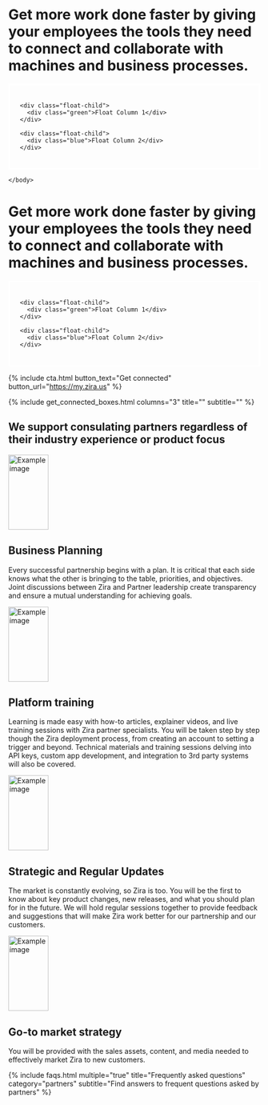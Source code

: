 <html>
    <head>
        <style>
            .float-container {
            border: 3px solid #fff;
            padding: 20px;
            }
            .float-child {
            width: 50%;
            float: left;
            padding: 20px;
            border: 2px solid red;
            }  
        </style>
    </head>
    <body>
<div class="uk-container uk-container-medium">
    <!-- paragraphs -->
    <h1 class="uk-text-center">
        Get more work done faster by giving your employees the tools they need to connect and collaborate with machines and business processes.
    </h1>
  <div class="float-container">

    <div class="float-child">
      <div class="green">Float Column 1</div>
    </div>
  
    <div class="float-child">
      <div class="blue">Float Column 2</div>
    </div>
  </div>
    
</div>
        
    </body>
</html>

<div class="uk-container uk-container-medium">
    <!-- paragraphs -->
    <h1 class="uk-text-center">
        Get more work done faster by giving your employees the tools they need to connect and collaborate with machines and business processes.
    </h1>
  <div class="float-container">

    <div class="float-child">
      <div class="green">Float Column 1</div>
    </div>
  
    <div class="float-child">
      <div class="blue">Float Column 2</div>
    </div>
  </div>
    
</div>


{% include cta.html button_text="Get connected" button_url="https://my.zira.us" %}
<!-- Browse Topics. Connect your business and grow. -->
{% include get_connected_boxes.html columns="3" title="" subtitle="" %}
<div class="uk-container uk-container-medium">
    <!-- paragraphs -->
    <h2 class="uk-text-center">
        We support consulating partners regardless of their industry experience or product focus
    </h2>
    <div class="uk-margin-large uk-panel">
        <img class="uk-align-left uk-margin-remove-adjacent" src="/uploads/target-audience.png" width="80px"
            height="150" alt="Example image">
        <h2 class="white">Business Planning</h2>
        <p class="white">
            Every successful partnership begins with a plan. It is critical that each side knows what the other is
            bringing to the table, priorities, and objectives. Joint discussions between Zira and Partner leadership
            create transparency and ensure a mutual understanding for achieving goals.
        </p>
    </div>
    <div class="uk-margin-large uk-panel">
        <img class="uk-align-left uk-margin-remove-adjacent" src="/uploads/video-call.png" width="80px" height="150"
            alt="Example image">
        <h2 class="white">Platform training</h2>
        <p class="white">
            Learning is made easy with how-to articles, explainer videos, and live training sessions with Zira partner
            specialists. You will be taken step by step though the Zira deployment process, from creating an account to
            setting a trigger and beyond. Technical materials and training sessions delving into API keys, custom app
            development, and integration to 3rd party systems will also be covered.
        </p>
    </div>
    <div class="uk-margin-large uk-panel">
        <img class="uk-align-left uk-margin-remove-adjacent" src="/uploads/fast.png" width="80px" height="150"
            alt="Example image">
        <h2 class="white">Strategic and Regular Updates</h2>
        <p class="white">
            The market is constantly evolving, so Zira is too. You will be the first to know about key product changes,
            new releases, and what you should plan for in the future. We will hold regular sessions together to provide
            feedback and suggestions that will make Zira work better for our partnership and our customers.
        </p>
    </div>
    <div class="uk-margin-large uk-panel">
        <img class="uk-align-left uk-margin-remove-adjacent" src="/uploads/pyramid.png" width="80px" height="150"
            alt="Example image">
        <h2 class="white">Go-to market strategy</h2>
        <p class="white">
            You will be provided with the sales assets, content, and media needed to effectively market Zira to new
            customers.
        </p>
    </div>
</div>

<!-- faqs -->
{% include faqs.html multiple="true" title="Frequently asked questions" category="partners" subtitle="Find answers to
frequent questions asked by partners" %}
